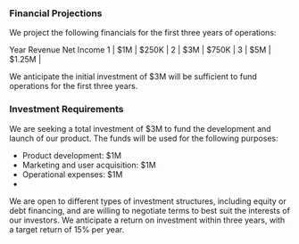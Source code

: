 ### Financial Projections
We project the following financials for the first three years of operations:

Year	Revenue	Net Income
1	| $1M |	$250K  |
2	| $3M	| $750K  |
3	| $5M	| $1.25M |

We anticipate the initial investment of $3M will be sufficient to fund operations for the first three years.


### Investment Requirements
We are seeking a total investment of $3M to fund the development and launch of our product. The funds will be used for the following purposes:

- Product development: $1M
- Marketing and user acquisition: $1M
- Operational expenses: $1M
-
We are open to different types of investment structures, including equity or debt financing, and are willing to negotiate terms to best suit the interests of our investors. We anticipate a return on investment within three years, with a target return of 15% per year.
